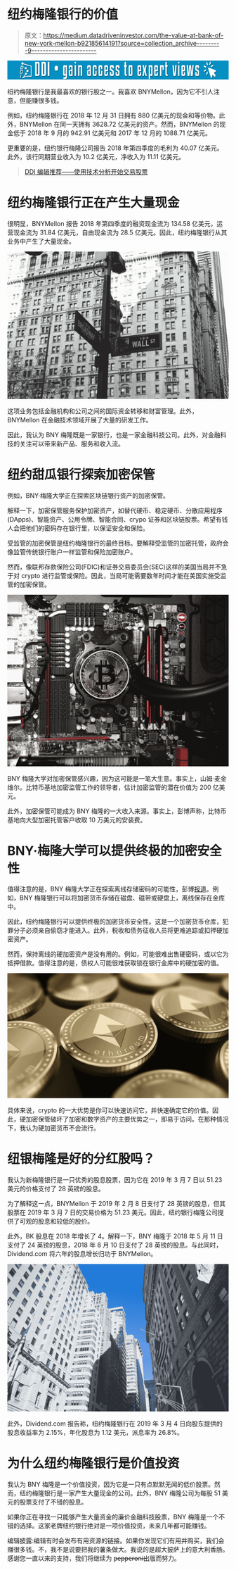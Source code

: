 # 纽约梅隆银行的价值

> 原文：<https://medium.datadriveninvestor.com/the-value-at-bank-of-new-york-mellon-b92185614191?source=collection_archive---------9----------------------->

[![](img/87b8630b967bc4bff1cf2b363871968f.png)](http://www.track.datadriveninvestor.com/1B9E)

纽约梅隆银行是我最喜欢的银行股之一。我喜欢 BNYMellon，因为它不引人注意，但能赚很多钱。

例如，纽约梅隆银行在 2018 年 12 月 31 日拥有 880 亿美元的现金和等价物。此外，BNYMellon 在同一天拥有 3628.72 亿美元的资产。然而，BNYMellon 的现金低于 2018 年 9 月的 942.91 亿美元和 2017 年 12 月的 1088.71 亿美元。

更重要的是，纽约银行梅隆公司报告 2018 年第四季度的毛利为 40.07 亿美元。此外，该行同期营业收入为 10.2 亿美元，净收入为 11.11 亿美元。

> [DDI 编辑推荐——使用技术分析开始交易股票](http://go.datadriveninvestor.com/stocktradingTA1/matf)

# **纽约梅隆银行正在产生大量现金**

很明显，BNYMellon 报告 2018 年第四季度的融资现金流为 134.58 亿美元，运营现金流为 31.84 亿美元，自由现金流为 28.5 亿美元。因此，纽约梅隆银行从其业务中产生了大量现金。

![](img/c3a6cffac13c1308fe3aa98ae40d8901.png)

这项业务包括金融机构和公司之间的国际资金转移和财富管理。此外，BNYMellon 在金融技术领域开展了大量的研发工作。

因此，我认为 BNY 梅隆既是一家银行，也是一家金融科技公司。此外，对金融科技的关注可以带来新产品、服务和收入流。

# **纽约甜瓜银行探索加密保管**

例如，BNY·梅隆大学正在探索区块链银行资产的加密保管。

解释一下，加密保管服务保护加密资产，如替代硬币、稳定硬币、分散应用程序(DApps)、智能资产、公用令牌、智能合同、crypo 证券和区块链股票。希望有钱人会把他们的密码存在银行里，以保证安全和保险。

受监管的加密保管是纽约梅隆银行的最终目标。要解释受监管的加密托管，政府会像监管传统银行账户一样监管和保险加密账户。

然而，像联邦存款保险公司(FDIC)和证券交易委员会(SEC)这样的美国当局并不急于对 crypto 进行监管或保险。因此，当局可能需要数年时间才能在美国实施受监管的加密保管。

![](img/621dc96e64564f650969abb54bc11f58.png)

BNY 梅隆大学对加密保管感兴趣，因为这可能是一笔大生意。事实上，山姆·麦金维尔。比特币基地加密监管工作的领导者，估计加密监管的潜在价值为 200 亿美元。

此外，加密保管可能成为 BNY 梅隆的一大收入来源。事实上，彭博声称，比特币基地向大型加密托管客户收取 10 万美元的安装费。

# **BNY·梅隆大学可以提供终极的加密安全性**

值得注意的是，BNY 梅隆大学正在探索离线存储密码的可能性，彭博[报道](https://www.bloomberg.com/news/articles/2018-06-18/regulated-crypto-custody-is-almost-here-it-s-a-game-changer)。例如，BNY 梅隆银行可以将加密货币存储在磁盘、磁带或硬盘上，离线保存在金库中。

因此，纽约梅隆银行可以提供终极的加密货币安全性。这是一个加密货币仓库，犯罪分子必须亲自偷窃才能进入。此外，税收和债务征收人员将更难追踪或扣押硬加密资产。

然而，保持离线的硬加密资产是没有用的。例如，可能很难出售硬密码，或以它为抵押借款。值得注意的是，债权人可能很难获取锁在银行金库中的硬加密的值。

![](img/aa00b7f6fa50ec09d918d41e6a427de7.png)

具体来说，crypto 的一大优势是你可以快速访问它，并快速确定它的价值。因此，硬加密保管破坏了加密和数字资产的主要优势之一，即易于访问。在那种情况下，我认为硬加密货币不会流行。

# **纽银梅隆是好的分红股吗？**

我认为新梅隆银行是一只优秀的股息股票，因为它在 2019 年 3 月 7 日以 51.23 美元的价格支付了 28 英镑的股息。

为了解释这一点，BNYMellon 于 2019 年 2 月 8 日支付了 28 英镑的股息，但其股票在 2019 年 3 月 7 日的交易价格为 51.23 美元。因此，纽约银行梅隆公司提供了可观的股息和较低的股价。

此外，BK 股息在 2018 年增长了 4。解释一下，BNY 梅隆于 2018 年 5 月 11 日支付了 24 英镑的股息，2018 年 8 月 10 日支付了 28 英镑的股息。与此同时，Dividend.com 将六年的股息增长归功于 BNYMellon。

![](img/36b3425c2beb5c67ae4c1aefac7bd46f.png)

此外，Dividend.com 报告称，纽约梅隆银行在 2019 年 3 月 4 日向股东提供的股息收益率为 2.15%，年化股息为 1.12 美元，派息率为 26.8%。

# **为什么纽约梅隆银行是价值投资**

我认为 BNY 梅隆是一个价值投资，因为它是一只有点默默无闻的低价股票。然而，纽约梅隆银行是一家产生大量现金的公司。此外，BNY 梅隆公司为每股 51 美元的股票支付了不错的股息。

如果你正在寻找一只能够产生大量资金的廉价金融科技股票，BNY 梅隆是一个不错的选择。这家老牌纽约银行绝对是一项价值投资，未来几年都可能赚钱。

编辑披露:编辑有时会发布有用资源的链接。如果你发现它们有用并购买，我们会赚很多钱。不，我不是说要把我的薯条做大。我说的是超大披萨上的意大利香肠。感谢您一直以来的支持，我们将继续为 p̶e̶p̶p̶e̶r̶o̶n̶i̶出版而努力。